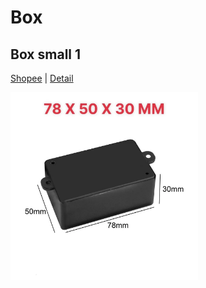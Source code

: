 # Box

## Box small 1

[Shopee](https://shopee.vn/product/458101468/8166789025) | [Detail](./box-small-1/)

<img src="./box-small-1/img/box-small-1-top.png" style="max-width: 300px;" />